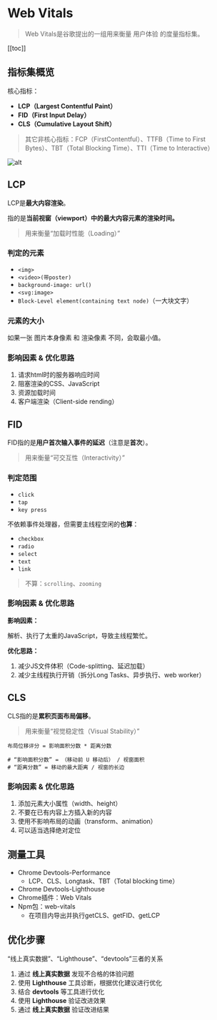 # Web Vitals
> Web Vitals是谷歌提出的一组用来衡量 用户体验 的度量指标集。

[[toc]]

## 指标集概览
核心指标：
 - **LCP（Largest Contentful Paint）**
 - **FID（First Input Delay）**
 - **CLS（Cumulative Layout Shift）**

> 其它非核心指标：FCP（FirstContentful）、TTFB（Time to First Bytes）、TBT（Total Blocking Time）、TTI（Time to Interactive）

![alt](https://p5.music.126.net/obj/wo3DlcOGw6DClTvDisK1/5300348259/03ed/c3f4/0ee6/4dbce51aa76973c8f2dceeca5d00324d.png)

## LCP
LCP是**最大内容渲染**。

指的是**当前视窗（viewport）中的最大内容元素的渲染时间。**
> 用来衡量“加载时性能（Loading）”

### 判定的元素
 - `<img>`
 - `<video>(带poster)`
 - `background-image: url()`
 - `<svg:image>`
 - `Block-Level element(containing text node)`（一大块文字）


### 元素的大小
如果一张 图片本身像素 和 渲染像素 不同，会取最小值。

### 影响因素 & 优化思路
 1. 请求html时的服务器响应时间
 2. 阻塞渲染的CSS、JavaScript
 3. 资源加载时间
 4. 客户端渲染（Client-side rending）


## FID
FID指的是**用户首次输入事件的延迟**（注意是**首次**）。
> 用来衡量“可交互性（Interactivity）”

### 判定范围
 - `click`
 - `tap`
 - `key press`

不依赖事件处理器，但需要主线程空闲的**也算**：
 - `checkbox`
 - `radio`
 - `select`
 - `text`
 - `link`
> 
> 不算：`scrolling`、`zooming`

### 影响因素 & 优化思路
**影响因素：**

解析、执行了太重的JavaScript，导致主线程繁忙。

**优化思路：**
 1. 减少JS文件体积（Code-splitting、延迟加载）
 2. 减少主线程执行开销（拆分Long Tasks、异步执行、web worker）


## CLS
CLS指的是**累积页面布局偏移**。
> 用来衡量“视觉稳定性（Visual Stability）”

```
布局位移评分 = 影响面积分数 * 距离分数

# “影响面积分数” = （移动前 U 移动后） / 视窗面积
# “距离分数” = 移动的最大距离 / 视窗的长边
```

### 影响因素 & 优化思路
 1. 添加元素大小属性（width、height）
 2. 不要在已有内容上方插入新的内容
 3. 使用不影响布局的动画（transform、animation）
 4. 可以适当选择绝对定位

## 测量工具
 - Chrome Devtools-Performance
    - LCP、CLS、Longtask、TBT（Total blocking time）
 - Chrome Devtools-Lighthouse
 - Chrome插件：Web Vitals
 - Npm包：web-vitals
    - 在项目内导出并执行getCLS、getFID、getLCP

## 优化步骤
“线上真实数据”、“Lighthouse”、“devtools”三者的关系

 1. 通过 **线上真实数据** 发现不合格的体验问题
 2. 使用 **Lighthouse** 工具诊断，根据优化建议进行优化
 3. 结合 **devtools** 等工具进行优化
 4. 使用 **Lighthouse** 验证改进效果
 5. 通过 **线上真实数据** 验证改进结果
